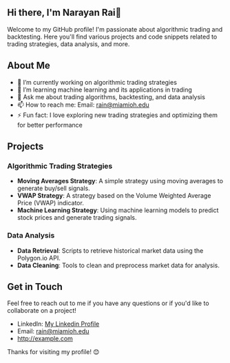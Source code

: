 ## Hi there, I'm Narayan Rai👋

Welcome to my GitHub profile! I'm passionate about algorithmic trading and backtesting. Here you'll find various projects and code snippets related to trading strategies, data analysis, and more.

## About Me

- 🔭 I’m currently working on algorithmic trading strategies
- 🌱 I’m learning machine learning and its applications in trading
- 💬 Ask me about trading algorithms, backtesting, and data analysis
- 📫 How to reach me: Email: rain@miamioh.edu
- ⚡ Fun fact: I love exploring new trading strategies and optimizing them for better performance

## Projects

### Algorithmic Trading Strategies

- **Moving Averages Strategy**: A simple strategy using moving averages to generate buy/sell signals.
- **VWAP Strategy**: A strategy based on the Volume Weighted Average Price (VWAP) indicator.
- **Machine Learning Strategy**: Using machine learning models to predict stock prices and generate trading signals.

### Data Analysis

- **Data Retrieval**: Scripts to retrieve historical market data using the Polygon.io API.
- **Data Cleaning**: Tools to clean and preprocess market data for analysis.

## Get in Touch

Feel free to reach out to me if you have any questions or if you'd like to collaborate on a project!

- LinkedIn: <a href = "https://www.linkedin.com/in/narayan-rai-bb7535254/" target="_blank" > My Linkedin Profile </a>
- Email: rain@miamioh.edu
- <a href="http://example.com" target="_blank">http://example.com</a>

Thanks for visiting my profile! 😊

